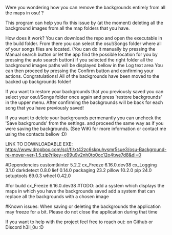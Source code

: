 Were you wondering how you can remove the backgrounds entirely from all the maps in osu! ?

This program can help you fix this issue by (at the moment) deleting all the background images from all the map folders that you have.


How does it work?
You can download the repo and open the executable in the build folder.
From there you can select the osu!/Songs folder where all of your songs files are located.
(You can do it manually by pressing the Manual search button or let the app find the possible location for you by pressing the auto search button)
if you selected the right folder all the background images paths will be displayed bellow in the Log text area
You can then proceed by pressing the Confirm button and confirming your actions.
Congratulations! All of the backgrounds have been moved to the backed up backgrounds folder!

If you want to restore your backgrounds that you previously saved you can select your osu!/Songs folder once again and press 'restore backgrounds' in the upper menu. After confirming the backgrounds will be back for each song that you have previously saved!

If you want to delete your backgrounds permenantly you can uncheck the 'Save backgrounds' from the settings. and proceed the same way as if you were saving the backgrounds.
(See WiKi for more information or contact me using the contacts bellow :D)

LINK TO DOWNLOADABLE EXE:
https://www.dropbox.com/scl/fi/xt42zc6skpuhvsmr5sue3/osu-Background-re-mover-ver-1.5.zip?rlkey=o99u9v2nh0to0oc12o4twe7d8&dl=0



#Dependencies
customtkinter 5.2.2
cx_Freeze     6.16.0.dev38
cx_Logging    3.1.0
darkdetect    0.8.0
lief          0.14.0
packaging     23.2
pillow        10.2.0
pip           24.0
setuptools    69.0.3
wheel         0.42.0

#for build
cx_Freeze     6.16.0.dev38
#TODO:
add a system which displays the maps in which you have the backgrounds saved
add a system that can replace all the backgrounds with a chosen image

#Known issues:
When saving or deleting the backgrounds the application may freeze for a bit. Please do not close the application during that time


If you want to help with the project feel free to reach out:
on Github or
Discord h3ll_0u
:D



